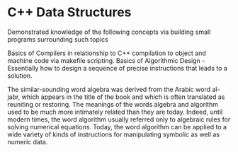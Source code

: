 # C++ Data Structures
Demonstrated knowledge of the following concepts via building small programs surrounding such topics

Basics of Compilers in relationship to C++ compilation to object and machine code via makefile scripting.
Basics of Algorithmic Design - Essentially how to design a sequence of precise instructions that leads to a solution.

The similar-sounding word algebra was derived from the Arabic word al-jabr, which appears in the title of the book and which is often translated as reuniting or restoring. The meanings of the words algebra and algorithm used to be much more intimately related than they are today. Indeed, until modern times, the word algorithm usually referred only to algebraic rules for solving numerical equations. Today, the word algorithm can be applied to a wide variety of kinds of instructions for manipulating symbolic as well as numeric data.
